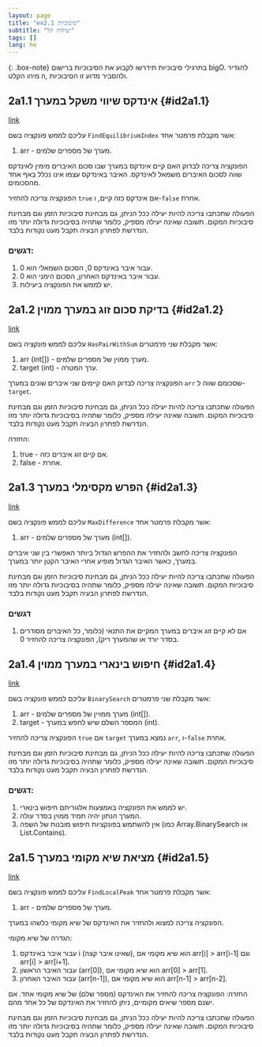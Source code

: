 ```yaml
---
layout: page
title: "ex2.1 סיבוכיות"
subtitle: "יעילות קל"
tags: []
lang: he
---
```


{: .box-note}
בתרגילי סיבוכיות תידרשו לקבוע את הסיבוכיות ברישום bigO. להגדיר מיהו הקלט n, ולהסביר מדוע זו הסיבוכיות.


## 2a1.1 אינדקס שיווי משקל במערך {#id2a1.1}
[link](https://stacks.co.il/console/classroom/cE8hnVaSTt/assignment/cE8hnVaSTt-csharp-Zl2ZHWkxU2Tk/csharp-4xrcxhCo3R9Pjdx)

עליכם לממש פונקציה בשם `FindEquilibriumIndex` אשר מקבלת פרמטר אחד:

1. arr - מערך של מספרים שלמים.

הפונקציה צריכה לבדוק האם קיים אינדקס במערך שבו סכום האיברים מימין לאינדקס שווה לסכום האיברים משמאל לאינדקס. האיבר באינדקס עצמו אינו נכלל באף אחד מהסכומים.

הפונקציה צריכה להחזיר `true` אם אינדקס כזה קיים, ו-`false` אחרת.



הפעולה שתכתבו צריכה להיות יעילה ככל הניתן, גם מבחינת סיבוכיות הזמן וגם מבחינת סיבוכיות המקום. תשובה שאינה יעילה מספיק, כלומר שתהיה בסיבוכיות גדולה יותר מזו הנדרשת לפתרון הבעיה תקבל מעט נקודות בלבד.

### דגשים:

1. עבור איבר באינדקס 0, הסכום השמאלי הוא 0.
2. עבור איבר באינדקס האחרון, הסכום הימני הוא 0.
3. יש לממש את הפונקציה ביעילות.



## 2a1.2 בדיקת סכום זוג במערך ממוין {#id2a1.2}
[link](https://stacks.co.il/console/classroom/cE8hnVaSTt/assignment/cE8hnVaSTt-csharp-Zl2ZHWkxU2Tk/csharp-IhiOgFWqCs7T3tM)

עליכם לממש פונקציה בשם `HasPairWithSum` אשר מקבלת שני פרמטרים:

1. arr (int[]) - מערך ממוין של מספרים שלמים.
2. target (int) - ערך המטרה.

הפונקציה צריכה לבדוק האם קיימים שני איברים שונים במערך `arr` שסכומם שווה ל-`target`.



הפעולה שתכתבו צריכה להיות יעילה ככל הניתן, גם מבחינת סיבוכיות הזמן וגם מבחינת סיבוכיות המקום. תשובה שאינה יעילה מספיק, כלומר שתהיה בסיבוכיות גדולה יותר מזו הנדרשת לפתרון הבעיה תקבל מעט נקודות בלבד.



החזרה:

1. true - אם קיים זוג איברים כזה.
2. false - אחרת.



## 2a1.3 הפרש מקסימלי במערך {#id2a1.3}
[link](https://stacks.co.il/console/classroom/cE8hnVaSTt/assignment/cE8hnVaSTt-csharp-Zl2ZHWkxU2Tk/csharp-Dgok9L1TXCG9aFQ)

עליכם לממש פונקציה בשם `MaxDifference` אשר מקבלת פרמטר אחד:

1. arr - מערך של מספרים שלמים (int[]).

הפונקציה צריכה לחשב ולהחזיר את ההפרש הגדול ביותר האפשרי בין שני איברים במערך, כאשר האיבר הגדול מופיע אחרי האיבר הקטן יותר במערך.



הפעולה שתכתבו צריכה להיות יעילה ככל הניתן, גם מבחינת סיבוכיות הזמן וגם מבחינת סיבוכיות המקום. תשובה שאינה יעילה מספיק, כלומר שתהיה בסיבוכיות גדולה יותר מזו הנדרשת לפתרון הבעיה תקבל מעט נקודות בלבד.



### דגשים

1. אם לא קיים זוג איברים במערך המקיים את התנאי (כלומר, כל האיברים מסודרים בסדר יורד או שהמערך ריק), הפונקציה צריכה להחזיר 0.



## 2a1.4 חיפוש בינארי במערך ממוין {#id2a1.4}
[link](https://stacks.co.il/console/classroom/cE8hnVaSTt/assignment/cE8hnVaSTt-csharp-Zl2ZHWkxU2Tk/csharp-FLOG9RqnEF9oeW4)

עליכם לממש פונקציה בשם `BinarySearch` אשר מקבלת שני פרמטרים:

1. arr - מערך ממויין של מספרים שלמים (int[]).
2. target - המספר השלם שיש לחפש במערך (int).

הפונקציה צריכה להחזיר `true` אם `target` נמצא במערך `arr`, ו-`false` אחרת.



הפעולה שתכתבו צריכה להיות יעילה ככל הניתן, גם מבחינת סיבוכיות הזמן וגם מבחינת סיבוכיות המקום. תשובה שאינה יעילה מספיק, כלומר שתהיה בסיבוכיות גדולה יותר מזו הנדרשת לפתרון הבעיה תקבל מעט נקודות בלבד.



### דגשים:

1. יש לממש את הפונקציה באמצעות אלגוריתם חיפוש בינארי.
2. המערך הנתון יהיה תמיד ממוין בסדר עולה.
3. אין להשתמש בפונקציות חיפוש מובנות של השפה (כמו Array.BinarySearch או List.Contains).



## 2a1.5 מציאת שיא מקומי במערך {#id2a1.5}
[link](https://stacks.co.il/console/classroom/cE8hnVaSTt/assignment/cE8hnVaSTt-csharp-Zl2ZHWkxU2Tk/csharp-uUbVqDHyjkLY8TQ)

עליכם לממש פונקציה בשם `FindLocalPeak` אשר מקבלת פרמטר אחד:

1. arr - מערך של מספרים שלמים.

הפונקציה צריכה למצוא ולהחזיר את האינדקס של שיא מקומי כלשהו במערך.

הגדרה של שיא מקומי:

1. עבור איבר באינדקס i (שאינו איבר קצה), הוא שיא מקומי אם arr[i] > arr[i-1] וגם arr[i] > arr[i+1].
2. עבור האיבר הראשון (arr[0]), הוא שיא מקומי אם arr[0] > arr[1].
3. עבור האיבר האחרון (arr[n-1]), הוא שיא מקומי אם arr[n-1] > arr[n-2].

החזרה:
הפונקציה צריכה להחזיר את האינדקס (מספר שלם) של שיא מקומי אחד. אם ישנם מספר שיאים מקומיים, ניתן להחזיר את האינדקס של כל אחד מהם.



הפעולה שתכתבו צריכה להיות יעילה ככל הניתן, גם מבחינת סיבוכיות הזמן וגם מבחינת סיבוכיות המקום. תשובה שאינה יעילה מספיק, כלומר שתהיה בסיבוכיות גדולה יותר מזו הנדרשת לפתרון הבעיה תקבל מעט נקודות בלבד.
